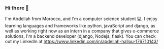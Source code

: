 ### Hi there 👋

I'm Abdellah from Morocco, and I'm a computer science student 💻. I enjoy learning languages and frameworks like python, javaScript and django, as well as working right now as an intern in a company that gives e-commerce solutions, I'm a backend developer (django, Nodejs, flask). You can check out my LinkedIn at https://www.linkedin.com/in/abdellah-hallou-176710143/
